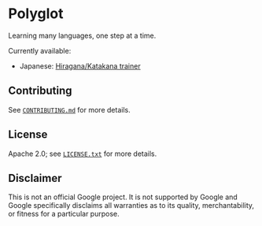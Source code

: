 # Polyglot

Learning many languages, one step at a time.

Currently available:

* Japanese: [Hiragana/Katakana trainer](lang/ja/kana)

## Contributing

See [`CONTRIBUTING.md`](CONTRIBUTING.md) for more details.

## License

Apache 2.0; see [`LICENSE.txt`](LICENSE.txt) for more details.

## Disclaimer

This is not an official Google project. It is not supported by Google and Google
specifically disclaims all warranties as to its quality, merchantability, or
fitness for a particular purpose.
